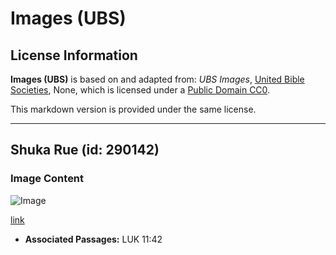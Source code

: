 # Images (UBS)

## License Information

**Images (UBS)** is based on and adapted from: _UBS Images_, [United Bible Societies](https://unitedbiblesocieties.org/), None, which is licensed under a [Public Domain CC0](https://creativecommons.org/public-domain/cc0/).

This markdown version is provided under the same license.



--------------------------------

## Shuka Rue (id: 290142)

### Image Content

![Image](https://cdn.aquifer.bible/aquifer-content/resources/Media/WEB-0775_rue_plant.jpg)

[link](https://cdn.aquifer.bible/aquifer-content/resources/Media/WEB-0775_rue_plant.jpg)

* **Associated Passages:** LUK 11:42

